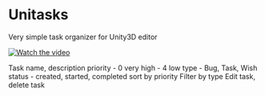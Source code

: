 # Unitasks
Very simple task organizer for Unity3D editor

[![Watch the video](https://i.gyazo.com/5f0736a09105632d8c6ee2964aca682f.png)](https://youtu.be/B78LaRR3_5Q)

Task name, description
priority - 0 very high - 4 low
type - Bug, Task, Wish
status - created, started, completed
sort by priority
Filter by type
Edit task, delete task
